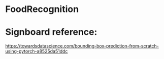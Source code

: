 # FoodRecognition

# Signboard reference: 
https://towardsdatascience.com/bounding-box-prediction-from-scratch-using-pytorch-a8525da51ddc
